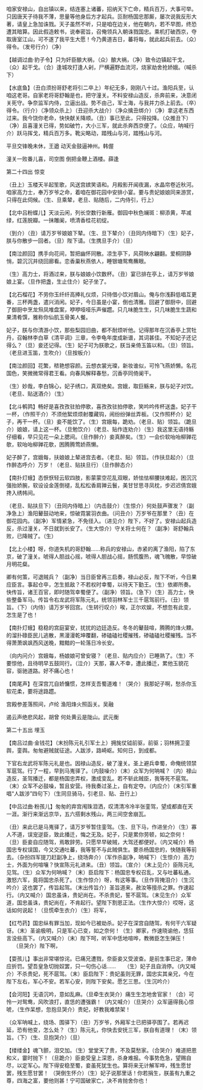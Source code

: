 <!-- { "loadSidebar": true } -->
咱家安禄山，自出镇以来，结连塞上诸蕃，招纳天下亡命，精兵百万，大事可举。只因唐天子待我不薄，思量等他身后方才起兵。叵耐杨国忠那厮，屡次说我反形大著，请皇上急加诛戮。天子虽然不听，只是咱在边关，他在朝内，若不早图，终恐遭其暗算。因此假造敕书，说奉密旨，召俺领兵入朝诛戮国忠。乘机打破西京，夺取唐室江山，可不遂了我平生大愿！今乃黄道吉日，蕃将每，就此起兵前去。（众）得令。（发号行介）（净） 　 

【越调过曲·豹子令】只为奸臣酿大祸，（众）酿大祸，（净）致令边镇起干戈，（众）起干戈。（合）逢城攻打逢人剁，尸横遍野血流河，烧家劫舍抢娇娥。（喊杀下） 　 

【水底鱼】（丑白须扮哥舒老将引二卒上）年纪无多，刚刚八十过。渔阳兵至，认咱这老哥。自家老将哥舒翰是也，把守潼关。不料安禄山造反，杀奔前来，决意闭关死守。争奈监军内侍，立逼出战。势不由己，军士海，与我并力杀上前去。（卒）得令。（行介）（净领众杀上）（丑迎杀大战介）（净众擒丑绑介）（净）拿这老东西过来。我今饶你老命，快快献关降顺。（丑）事已至此，只得投降。（众推丑下）（净）且喜潼关已得，势如破竹，大小三军，就此杀奔西京便了。（众应，呐喊行介）跃马挥戈，精兵百万多。靴尖略动，踏残山与河，踏残山与河。 　 

平旦交锋晚未休，王遒 动天金鼓逼神州。韩偓 　 

潼关一败番儿喜，司空图 倒把金鞭上酒楼。薛逢

第二十四出 惊变 

（丑上）玉楼天半起笙歌，风送宫嫔笑语和。月殿影开闻夜漏，水晶帘卷近秋河。咱家高力士，奉万岁爷之命，着咱在御花园中安排小宴。要与贵妃娘娘同来游赏，只得在此伺候。（生、旦乘辇，老旦、贴随后，二内侍引，行上） 　

【北中吕粉蝶儿】天淡云闲，列长空数行新雁。御园中秋色斓斑：柳添黄，苹减绿，红莲脱瓣。一抹雕阑，喷清香桂花初绽。 　 

（到介）（丑）请万岁爷娘娘下辇。（生、旦下辇介）（丑同内侍暗下）（生）妃子，朕与你散步一回者。（旦）陛下请。（生携旦手介）（旦） 　 

【南泣颜回】携手向花间，暂把幽怀同散。凉生亭下，风荷映水翩翻。爱桐阴静悄，碧沉沉并绕回廊看。恋香巢秋燕依人，睡银塘鸳鸯蘸眼。 　 

（生）高力士，将酒过来，朕与娘娘小饮数杯。（丑）宴已排在亭上，请万岁爷娘娘上宴。（旦作把盏，生止住介）妃子坐了。 　 

【北石榴花】不劳你玉纤纤高捧礼仪烦，只待借小饮对眉山。俺与你浅斟低唱互更番，三杯两盏，遣兴消闲。妃子，今日虽是小宴，倒也清雅。回避了御厨中，回避了御厨中烹龙炰凤堆盘案，咿咿哑哑乐声催趱。只几味脆生生，只几味脆生生蔬和果清肴馔，雅称你仙肌玉骨美人餐。 　 

妃子，朕与你清游小饮，那些梨园旧曲，都不耐烦听他。记得那年在沉香亭上赏牡丹，召翰林李白草《清平调》三章，令李龟年度成新谱，其词甚佳。不知妃子还记得么？（旦）妾还记得。（生）妃子可为朕歌之，朕当亲倚玉笛以和。（旦）领旨。（老旦进玉笛，生吹介）（旦按板介） 　 

【南泣颜回】花繁，秾艳想容颜。云想衣裳光璨，新妆谁似，可怜飞燕娇懒。名花国色，笑微微常得君王看。向春风解释春愁，沉香亭同倚阑干。 　 

（生）妙哉，李白锦心，妃子绣口，真双绝矣。宫娥，取巨觞来，朕与妃子对饮。（老旦、贴送酒介）（生） 　 

【北斗鹌鹑】畅好是喜孜孜驻拍停歌，喜孜孜驻拍停歌，笑吟吟传杯送盏。妃子干一杯，（作照干介）不须他絮烦烦射覆藏钩，闹纷纷弹丝弄板。（又作照杯介）妃子，再干一杯。（旦）妾不能饮了。（生）宫娥每，跪劝。（老旦、贴）领旨。（跪旦介）娘娘，请上这一杯。（旦勉饮介）（老旦、贴作连劝介）（生）我这里无语持觞仔细看，早只见花一朵上腮间。（旦作醉介）妾真醉矣。（生）一会价软咍咍柳亸花欹，软咍咍柳亸花欹，困腾腾莺娇燕懒。 　 

妃子醉了，宫娥每，扶娘娘上辇进宫去者。（老旦、贴）领旨。（作扶旦起介）（旦作醉态呼介）万岁！（老旦、贴扶旦行）（旦作醉态介） 　 

【南扑灯蛾】态恹恹轻云软四肢，影蒙蒙空花乱双眼，娇怯怯柳腰扶难起，困沉沉强抬娇腕，软设设金莲倒褪，乱松松香肩亸云鬟，美甘甘思寻凤枕，步迟迟倩宫娥搀入绣帏间。 　 

（老旦、贴扶旦下）（丑同内侍暗上）（内击鼓介）（生惊介）何处鼓声骤发？（副净急上）渔阳鼙鼓动地来，惊破霓裳羽衣曲。（问丑介）万岁爷在那里？（丑）在御花园内。（副净）军情紧急，不免径入。（进见介）陛下，不好了。安禄山起兵造反，杀过潼关，不日就到长安了。（生大惊介）守关将士何在？（副净）哥舒翰兵败，已降贼了。（生） 　 

【北上小楼】呀，你道失机的哥舒翰……称兵的安禄山，赤紧的离了渔阳，陷了东京，破了潼关。唬得人胆战心摇，唬得人胆战心摇，肠慌腹热，魂飞魄散，早惊破月明花粲。 　 

卿有何策，可退贼兵？（副净）当日臣曾再三启奏，禄山必反，陛下不听，今日果应臣言。事起仓卒，怎生抵敌？不若权时幸蜀，以待天下勤王。（生）依卿所奏。快传旨，诸王百官，即时随驾幸蜀便了。（副净）领旨。（急下）（生）高力士，快些整备军马。传旨令右龙武将军陈元礼，统领羽林军士三千扈驾前行。（丑）领旨。（下）（内侍）请万岁爷回宫。（生转行叹介）唉，正尔欢娱，不想忽有此变，怎生是了也！ 　 

【南扑灯蛾】稳稳的宫庭宴安，扰扰的边廷造反。冬冬的鼙鼓喧，腾腾的烽火黫。的溜扑碌臣民儿逃散，黑漫漫乾坤覆翻，碜磕磕社稷摧残，碜磕磕社稷摧残。当不得萧萧飒飒西风送晚，黯黯的一轮落日冷长安。 　 

（向内问介）宫娥每，杨娘娘可曾安寝？（老旦、贴内应介）已睡熟了。（生）不要惊他，且待明早五鼓同行。（泣介）天那，寡人不幸，遭此播迁，累他玉貌花容，驱驰道路。好不痛心也！ 　 

【南尾声】在深宫兀自娇慵惯，怎样支吾蜀道难！（哭介）我那妃子啊，愁杀你玉软花柔，要将途路趱。 　 

宫殿参差落照间，卢纶 渔阳烽火照函关。吴融 　 

遏云声绝悲风起，胡曾 何处黄云是陇山。武元衡

第二十五出 埋玉 

【南吕过曲·金钱花】（末扮陈元礼引军士上）拥旄仗钺前驱，前驱；羽林拥卫銮舆，銮舆。匆匆避贼就征途。人跋涉，路崎岖。知何日，到成都。 　 

下官右龙武将军陈元礼是也。因禄山造反，破了潼关。圣上避兵幸蜀，命俺统领禁军扈驾。行了一程，早到马嵬驿了。（内鼓噪介）（末）众军为何呐喊？（内）禄山造反，圣驾播迁，都是杨国忠弄权，激成变乱。若不斩此贼臣，我等死不扈驾。（末）众军不必鼓噪，暂且安营。待我奏过圣上，自有定夺。（内应介）（末引军重唱“人跋涉”四句下）（生同旦骑马，引老旦、贴、丑行上） 　 

【中吕过曲·粉孩儿】匆匆的弃宫闱珠泪洒，叹清清冷冷半张銮驾，望成都直在天一涯。渐行来渐远京华，五六搭剩水残山，两三间空舍崩瓦。 　 

（丑）来此已是马嵬驿了，请万岁爷暂住銮驾。（生、旦下马，作进坐介）（生）寡人不道，误宠逆臣，致此播迁，悔之无及。妃子，只是累你劳顿，如之奈何！（旦）臣妾自应随驾，焉敢辞劳。只愿早早破贼，大驾还都便好。（内又喊介）杨国忠专权误国，今又交通吐蕃，我等誓不与此贼俱生。要杀杨国忠的，快随我等前去。（杂扮四军提刀赶副净上，绕场奔介）（军作杀副净，呐喊下）（生惊介）高力士，外面为何喧嚷？快宣陈元礼进来。（丑）领旨。（宣介）（末上见介）臣陈元礼见驾。（生）众军为何呐喊？（末）臣启陛下：杨国忠专权召乱，又与吐蕃私通。激怒六军，竟将国忠杀死了。（生作惊介）呀，有这等事。（旦作背掩泪介）（生沉吟介）这也罢了，传旨起驾。（末出传旨介）圣旨道来，赦汝等擅杀之罪。作速起行。（内又喊介）国忠虽诛，贵妃尚在。不杀贵妃，誓不扈驾。（末见生介）众军道，国忠虽诛，贵妃尚在，不肯起行。望陛下割恩正法。（生作大惊介）哎呀，这话如何说起！（旦慌牵生衣介）（生）将军， 　 

【红芍药】国忠纵有罪当加，现如今已被劫杀。妃子在深宫自随驾，有何干六军疑讶。（末）圣谕极明，只是军心已变，如之奈何！（生）卿家，作速晓谕他，恁狂言没些高下。（内又喊介）（末）陛下呵，听军中恁地喧哗，教微臣怎生弹压！ 　 （旦哭介）陛下啊， 　 

【耍孩儿】事出非常堪惊诧。已痛兄遭戮，奈臣妾又受波查。是前生事已定，薄命应折罚。望吾皇急切抛奴罢，只一句伤心话…… 　 （生）妃子且自消停。（内又喊介）不杀贵妃，死不扈驾。（末）臣启陛下：贵妃虽则无罪，国忠实其亲兄，今在陛下左右，军心不安。若军心安，则陛下安矣。愿乞三思。（生沉吟介） 　 

【会河阳】无语沉吟，意如乱麻。（旦牵生衣哭介）痛生生怎地舍官家！（合）可怜一对鸳鸯，风吹浪打，直恁的遭强霸！（内又喊介）（旦哭介）众军逼得我心惊唬，（生作呆想，忽抱旦哭介）贵妃，好教我难禁架！ 　 

（众军呐喊上，绕场、围驿下）（丑）万岁爷，外厢军士已把驿亭围了。若再迟延，恐有他变，怎么处？（生）陈元礼，你快去安抚三军，朕自有道理！（末）领旨。（下）（生、旦抱哭介）（旦） 　 

【缕缕金】魂飞颤，泪交加。（生）堂堂天了贵，不及莫愁家。（合哭介）难道把恩和义，霎时抛下！（旦跪介）臣妾受皇上深恩，杀身难报。今事势危急，望赐自尽，以定军心。陛下得安稳至蜀，妾虽死犹生也。算将来无计解军哗，残生愿甘罢，残生愿甘罢！ （哭倒生怀介）（生）妃子说那里话！你若捐生，朕虽有九重之尊，四海之富，要他则甚！宁可国破家亡，决不肯抛舍你也！ 　 

